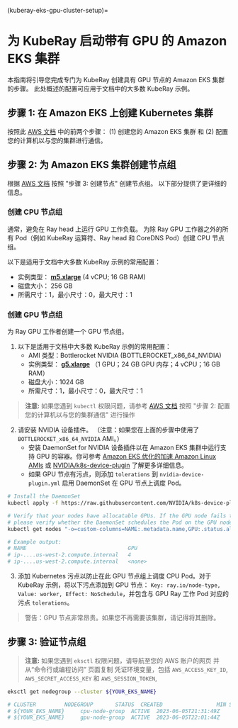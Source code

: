 (kuberay-eks-gpu-cluster-setup)=

# 为 KubeRay 启动带有 GPU 的 Amazon EKS 集群

本指南将引导您完成专门为 KubeRay 创建具有 GPU 节点的 Amazon EKS 集群的步骤。
此处概述的配置可应用于文档中的大多数 KubeRay 示例。

## 步骤 1: 在 Amazon EKS 上创建 Kubernetes 集群

按照此 [AWS 文档](https://docs.aws.amazon.com/eks/latest/userguide/getting-started-console.html#) 中的前两个步骤：
(1) 创建您的 Amazon EKS 集群 和 (2) 配置您的计算机以与您的集群进行通信。

## 步骤 2: 为 Amazon EKS 集群创建节点组

根据 [AWS 文档](https://docs.aws.amazon.com/eks/latest/userguide/getting-started-console.html#) 按照 "步骤 3: 创建节点" 创建节点组。
以下部分提供了更详细的信息。

### 创建 CPU 节点组

通常，避免在 Ray head 上运行 GPU 工作负载。
为除 Ray GPU 工作器之外的所有 Pod（例如 KubeRay 运算符、Ray head 和 CoreDNS Pod）创建 CPU 节点组。

以下是适用于文档中大多数 KubeRay 示例的常用配置：
  * 实例类型： [**m5.xlarge**](https://aws.amazon.com/ec2/instance-types/m5/) (4 vCPU; 16 GB RAM)
  * 磁盘大小： 256 GB
  * 所需尺寸：1，最小尺寸：0，最大尺寸：1

### 创建 GPU 节点组

为 Ray GPU 工作者创建一个 GPU 节点组。

1. 以下是适用于文档中大多数 KubeRay 示例的常用配置：
   * AMI 类型：Bottlerocket NVIDIA (BOTTLEROCKET_x86_64_NVIDIA)
   * 实例类型： [**g5.xlarge**](https://aws.amazon.com/ec2/instance-types/g5/) （1 GPU；24 GB GPU 内存；4 vCPU；16 GB RAM）
   * 磁盘大小：1024 GB
   * 所需尺寸：1，最小尺寸：0，最大尺寸：1

> **注意:** 如果您遇到 `kubectl` 权限问题，请参考 [AWS 文档](https://docs.aws.amazon.com/eks/latest/userguide/getting-started-console.html#) 按照 "步骤 2: 配置您的计算机以与您的集群通信" 进行操作

2. 请安装 NVIDIA 设备插件。 （注意：如果您在上面的步骤中使用了 `BOTTLEROCKET_x86_64_NVIDIA` AMI。）
   * 安装 DaemonSet for NVIDIA 设备插件以在 Amazon EKS 集群中运行支持 GPU 的容器。你可参考 [Amazon EKS 优化的加速 Amazon Linux AMIs](https://docs.aws.amazon.com/eks/latest/userguide/eks-optimized-ami.html#gpu-ami)
   或 [NVIDIA/k8s-device-plugin](https://github.com/NVIDIA/k8s-device-plugin) 了解更多详细信息。
   * 如果 GPU 节点有污点，则添加 `tolerations` 到 `nvidia-device-plugin.yml` 启用 DaemonSet 在 GPU 节点上调度 Pod。

```sh
# Install the DaemonSet
kubectl apply -f https://raw.githubusercontent.com/NVIDIA/k8s-device-plugin/v0.9.0/nvidia-device-plugin.yml

# Verify that your nodes have allocatable GPUs. If the GPU node fails to detect GPUs,
# please verify whether the DaemonSet schedules the Pod on the GPU node.
kubectl get nodes "-o=custom-columns=NAME:.metadata.name,GPU:.status.allocatable.nvidia\.com/gpu"

# Example output:
# NAME                                GPU
# ip-....us-west-2.compute.internal   4
# ip-....us-west-2.compute.internal   <none>
```

3. 添加 Kubernetes 污点以防止在此 GPU 节点组上调度 CPU Pod。对于 KubeRay 示例，将以下污点添加到 GPU 节点： `Key: ray.io/node-type, Value: worker, Effect: NoSchedule`，并包含与 GPU Ray 工作 Pod 对应的污点 `tolerations`。

> 警告：GPU 节点非常昂贵。如果您不再需要该集群，请记得将其删除。

## 步骤 3: 验证节点组

> **注意:** 如果您遇到  `eksctl` 权限问题，请导航至您的 AWS 账户的网页
并从“命令行或编程访问” 页面复制
凭证环境变量，包括 `AWS_ACCESS_KEY_ID`, `AWS_SECRET_ACCESS_KEY` 和 `AWS_SESSION_TOKEN`,

```sh
eksctl get nodegroup --cluster ${YOUR_EKS_NAME}

# CLUSTER         NODEGROUP       STATUS  CREATED                 MIN SIZE        MAX SIZE        DESIRED CAPACITY        INSTANCE TYPE   IMAGE ID                        ASG NAME                           TYPE
# ${YOUR_EKS_NAME}     cpu-node-group  ACTIVE  2023-06-05T21:31:49Z    0               1               1                       m5.xlarge       AL2_x86_64                      eks-cpu-node-group-...     managed
# ${YOUR_EKS_NAME}     gpu-node-group  ACTIVE  2023-06-05T22:01:44Z    0               1               1                       g5.12xlarge     BOTTLEROCKET_x86_64_NVIDIA      eks-gpu-node-group-...     managed
```

